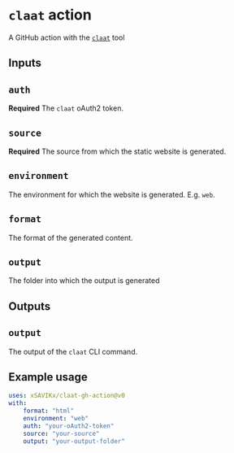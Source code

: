 # `claat` action

A GitHub action with the [`claat`](https://github.com/googlecodelabs/tools/tree/main/claat) tool

## Inputs

## `auth`

**Required** The `claat` oAuth2 token.

## `source`

**Required** The source from which the static website is generated.

## `environment`

The environment for which the website is generated. E.g. `web`.

## `format`

The format of the generated content.

## `output`

The folder into which the output is generated

## Outputs

## `output`

The output of the `claat` CLI command.

## Example usage

```yaml
uses: xSAVIKx/claat-gh-action@v0
with:
    format: "html"
    environment: "web"
    auth: "your-oAuth2-token"
    source: "your-source"
    output: "your-output-folder"
```
